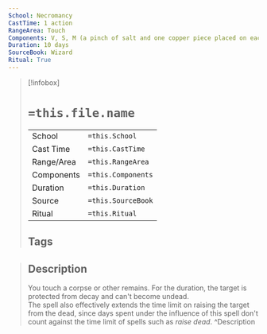 ```yaml
---
School: Necromancy
CastTime: 1 action
RangeArea: Touch
Components: V, S, M (a pinch of salt and one copper piece placed on each of the corpse's eyes, which must remain there for the duration)
Duration: 10 days
SourceBook: Wizard
Ritual: True
---
```

> [!infobox]
>
> # `=this.file.name`
> |            |                    |
> | ---------- | ------------------ |
> | School     | `=this.School`     |
> | Cast Time  | `=this.CastTime`   |
> | Range/Area | `=this.RangeArea`  |
> | Components | `=this.Components` |
> | Duration   | `=this.Duration`   |
> | Source     | `=this.SourceBook` |
> | Ritual     | `=this.Ritual`     |
>## Tags
>

> ## Description
> You touch a corpse or other remains. For the duration, the target is protected from decay and can't become undead.<br> The spell also effectively extends the time limit on raising the target from the dead, since days spent under the influence of this spell don't count against the time limit of spells such as <i>raise dead</i>. 
> ^Description
